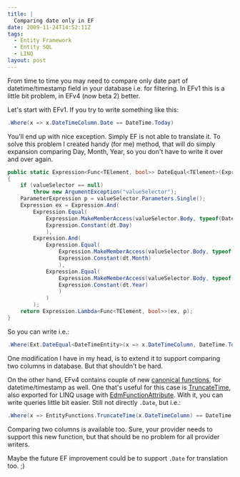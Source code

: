 ```yaml
---
title: |
  Comparing date only in EF
date: 2009-11-24T14:52:11Z
tags:
  - Entity Framework
  - Entity SQL
  - LINQ
layout: post
---
```

From time to time you may need to compare only date part of datetime/timestamp field in your database i.e. for filtering. In EFv1 this is a little bit problem, in EFv4 (now beta 2) better.

Let's start with EFv1. If you try to write something like this:

```csharp
.Where(x => x.DateTimeColumn.Date == DateTime.Today)
```

You'll end up with nice exception. Simply EF is not able to translate it. To solve this problem I created handy (for me) method, that will do simply expansion comparing Day, Month, Year, so you don't have to write it over and over again.

```csharp
public static Expression<Func<TElement, bool>> DateEqual<TElement>(Expression<Func<TElement, DateTime>> valueSelector, DateTime dt)
{
	if (valueSelector == null)
		throw new ArgumentException("valueSelector");
	ParameterExpression p = valueSelector.Parameters.Single();
	Expression ex = Expression.And(
		Expression.Equal(
			Expression.MakeMemberAccess(valueSelector.Body, typeof(DateTime).GetMember("Day").Single()),
			Expression.Constant(dt.Day)
			),
		Expression.And(
			Expression.Equal(
				Expression.MakeMemberAccess(valueSelector.Body, typeof(DateTime).GetMember("Month").Single()),
				Expression.Constant(dt.Month)
				),
			Expression.Equal(
				Expression.MakeMemberAccess(valueSelector.Body, typeof(DateTime).GetMember("Year").Single()),
				Expression.Constant(dt.Year)
				)
			)
		);
	return Expression.Lambda<Func<TElement, bool>>(ex, p);
}
```

So you can write i.e.:

```csharp
.Where(Ext.DateEqual<DateTimeEntity>(x => x.DateTimeColumn, DateTime.Today.AddDays(-20)))
```

One modification I have in my head, is to extend it to support comparing two columns in database. But that shouldn't be hard.

On the other hand, EFv4 contains couple of new [canonical functions][1], for datetime/timestamp as well. One that's useful for this case is [TruncateTime][2], also exported for LINQ usage with [EdmFunctionAttribute][3]. With it, you can write queries little bit easier. Still not directly `.Date`, but i.e.:

```csharp
.Where(x => EntityFunctions.TruncateTime(x.DateTimeColumn) == DateTime.Today)
```

Comparing two columns is available too. Sure, your provider needs to support this new function, but that should be no problem for all provider writers.

Maybe the future EF improvement could be to support `.Date` for translation too. ;)

[1]: http://msdn.microsoft.com/en-us/library/bb738563(VS.100).aspx
[2]: http://msdn.microsoft.com/en-us/library/dd395596(VS.100).aspx
[3]: http://msdn.microsoft.com/en-us/library/system.data.objects.dataclasses.edmfunctionattribute(VS.100).aspx